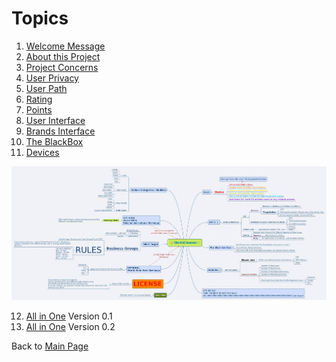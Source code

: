 # Topics 

1. [Welcome Message](./Tao/Fragments/Welcome/README.md)
2. [About this Project](./Tao/Fragments/About/README.md)
3. [Project Concerns](./Tao/Fragments/Concerns/HR.md)
4. [User Privacy](./Tao/Fragments/Privacy/README.md)
5. [User Path](./Tao/Fragments/Path/README.md)
6. [Rating](./Tao/Fragments/Rating/README.md)
7. [Points](./Tao/Fragments/OdicPoints/README.md)
8. [User Interface](./Tao/Fragments/UserInterface/README.md)
9. [Brands Interface](./Tao/Fragments/BrandsInterface/README.md)
10. [The BlackBox](./Tao/Fragments/BlackBox/README.md)
11. [Devices](./Tao/Fragments/Devices/README.md)

![](../images/FullMap.jpg)

12. [All in One](./Tao/Tao.md) Version 0.1
13. [All in One](./ALLINONE.md) Version 0.2

Back to [Main Page](../README.md)

